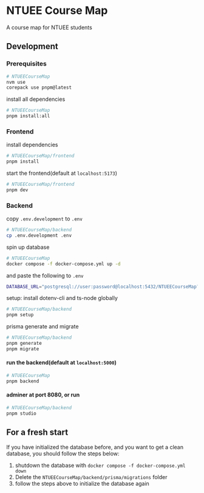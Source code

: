 # NTUEE Course Map

A course map for NTUEE students

## Development

### Prerequisites

```sh
# NTUEECourseMap
nvm use
corepack use pnpm@latest
```

install all dependencies
```sh
# NTUEECourseMap
pnpm install:all
```

### Frontend

install dependencies

```sh
# NTUEECourseMap/frontend
pnpm install
```

start the frontend(default at `localhost:5173`)

```sh
# NTUEECourseMap/frontend
pnpm dev
```

### Backend

copy `.env.development` to `.env`

```sh
# NTUEECourseMap/backend
cp .env.development .env
```

spin up database

```sh
# NTUEECourseMap
docker compose -f docker-compose.yml up -d
```
and paste the following to `.env`
```sh
DATABASE_URL="postgresql://user:password@localhost:5432/NTUEECourseMap?schema=public"
```

setup: install dotenv-cli and ts-node globally

```sh
# NTUEECourseMap/backend
pnpm setup
```

prisma generate and migrate

```sh
# NTUEECourseMap/backend
pnpm generate
pnpm migrate
```

#### run the backend(default at `localhost:5000`)

```sh
# NTUEECourseMap
pnpm backend
```

#### adminer at port 8080, or run

```sh
# NTUEECourseMap/backend
pnpm studio
```

## For a fresh start
If you have initialized the database before, and you want to get a clean database, you should follow the steps below:

1. shutdown the database with `docker compose -f docker-compose.yml down`
2. Delete the `NTUEECourseMap/backend/prisma/migrations` folder
3. follow the steps above to initialize the database again
